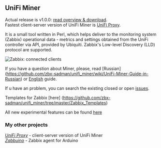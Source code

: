 ## UniFi Miner
Actual release is v1.0.0: [read overview & download](https://github.com/zbx-sadman/unifi_miner/releases).   
Fastest client-server version of UniFi Miner is [UniFi Proxy](https://github.com/zbx-sadman/unifi_proxy). 

It is a small tool written in Perl, which helps deliver to the monitoring system (Zabbix) operational data - metrics and settings obtained from the UniFi controller via API, provided by Ubiquiti. Zabbix's Low-level Discovery (LLD) protocol are supported.

![Zabbix: connected clients](http://community.ubnt.com/t5/image/serverpage/image-id/53219iB1CA79D24EFB2BEB/image-size/original)


If you have a question about Miner, please, read [Russian] (https://github.com/zbx-sadman/unifi_miner/wiki/UniFi-Miner-Guide-in-Russian) or 
[English](https://github.com/zbx-sadman/unifi_miner/wiki/UniFi-Miner-manual-in-English) guide.

If u have an problem, you can search the existing closed or open [issues](https://github.com/zbx-sadman/unifi_miner/issues). 

Templates for Zabbix [here] (https://github.com/zbx-sadman/unifi_miner/tree/master/Zabbix_Templates)

All new experimental features can be found [here](https://github.com/zbx-sadman/unifi_miner/tree/master/experimental)

### My other projects
 [_UniFi Proxy_](https://github.com/zbx-sadman/unifi_proxy) - client-server version of UniFi Miner   
 [_Zabbuino_](https://github.com/zbx-sadman/zabbuino) - Zabbix agent for Arduino 
